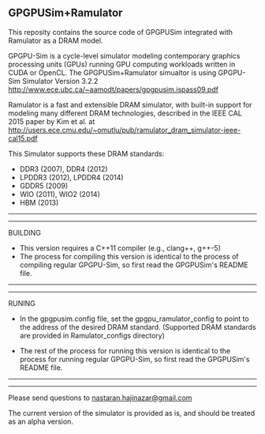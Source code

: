 ## GPGPUSim+Ramulator

This reposity contains the source code of GPGPUSim integrated with
Ramulator as a DRAM model.

GPGPU-Sim is a cycle-level simulator modeling contemporary graphics processing units (GPUs) running GPU computing workloads written in CUDA or OpenCL. The GPGPUSim+Ramulator simualtor is using GPGPU-Sim Simulator Version 3.2.2
http://www.ece.ubc.ca/~aamodt/papers/gpgpusim.ispass09.pdf

Ramulator is a fast and extensible DRAM simulator, with built-in support for modeling many different DRAM technologies, described in the IEEE CAL 2015 paper by Kim et al. at http://users.ece.cmu.edu/~omutlu/pub/ramulator_dram_simulator-ieee-cal15.pdf


This Simulator supports these DRAM standards:

- DDR3 (2007), DDR4 (2012)
- LPDDR3 (2012), LPDDR4 (2014)
- GDDR5 (2009)
- WIO (2011), WIO2 (2014)
- HBM (2013)
-----------------------------------------------------
-----------------------------------------------------
BUILDING

- This version requires a C++11 compiler (e.g., clang++, g++-5)
- The process for compiling this version is identical to the process of compiling regular GPGPU-Sim, so first read the GPGPUSim's README file.

-----------------------------------------------------
-----------------------------------------------------
RUNING

- In the gpgpusim.config file, set the gpgpu_ramulator_config to point to the address of the desired DRAM standard. (Supported DRAM standards are provided in Ramulator_configs directory)

- The rest of the process for running this version is identical to the process for running regular GPGPU-Sim, so first read the GPGPUSim's README file.

------------------------------------------------------
------------------------------------------------------
Please send questions to nastaran.hajinazar@gmail.com

The current version of the simulator is provided as is, and should be treated as an alpha version.
